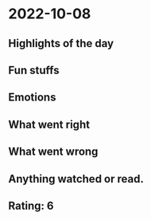 # 2022-10-08

## Highlights of the day 
 
## Fun stuffs

## Emotions

## What went right

## What went wrong

## Anything watched or read.
## Rating: 6